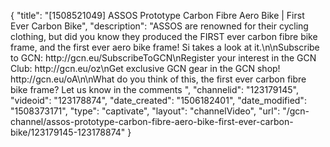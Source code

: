 {
    "title": "[1508521049] ASSOS Prototype Carbon Fibre Aero Bike | First Ever Carbon Bike",
    "description": "ASSOS are renowned for their cycling clothing, but did you know they produced the FIRST ever carbon fibre bike frame, and the first ever aero bike frame! Si takes a look at it.\n\nSubscribe to GCN: http:\/\/gcn.eu\/SubscribeToGCN\nRegister your interest in the GCN Club: http:\/\/gcn.eu\/oz\nGet exclusive GCN gear in the GCN shop! http:\/\/gcn.eu\/oA\n\nWhat do you think of this, the first ever carbon fibre bike frame? Let us know in the comments ",
    "channelid": "123179145",
    "videoid": "123178874",
    "date_created": "1506182401",
    "date_modified": "1508373171",
    "type": "captivate",
    "layout": "channelVideo",
    "url": "\/gcn-channel\/assos-prototype-carbon-fibre-aero-bike-first-ever-carbon-bike\/123179145-123178874"
}